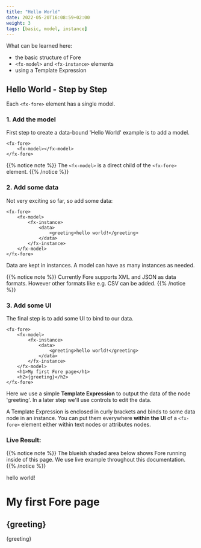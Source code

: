 ```yaml
---
title: "Hello World"
date: 2022-05-20T16:08:59+02:00
weight: 3
tags: [basic, model, instance]
---
```


What can be learned here:
* the basic structure of Fore
* `<fx-model>` and `<fx-instance>` elements
* using a Template Expression

## Hello World - Step by Step

Each `<fx-fore>` element has a single model.

### 1. Add the model
First step to create a data-bound 'Hello World' example is to add a model.

```
<fx-fore>
    <fx-model></fx-model>
</fx-fore>
```
{{% notice note %}}
The `<fx-model>` is a direct child of the `<fx-fore>` element.
{{% /notice %}}


### 2. Add some data

Not very exciting so far, so add some data:

```
<fx-fore>
    <fx-model>
        <fx-instance>
            <data>
                <greeting>hello world!</greeting>
            </data>
        </fx-instance>
    </fx-model>
</fx-fore>
```

Data are kept in instances. A model can have as many instances
as needed.

{{% notice note %}}
Currently Fore supports XML and JSON as data formats. However other formats like 
e.g. CSV can be added. 
{{% /notice %}}

### 3. Add some UI

The final step is to add some UI to bind to our data.

```
<fx-fore>
    <fx-model>
        <fx-instance>
            <data>
                <greeting>hello world!</greeting>
            </data>
        </fx-instance>
    </fx-model>
    <h1>My first Fore page</h1>
    <h2>{greeting}</h2>
</fx-fore>
```

Here we use a simple **Template Expression** to output the
data of the node 'greeting'. In a later step we'll use controls
to edit the data.

A Template Expression is enclosed in curly brackets and binds to some data
node in an instance. You can put them everywhere __within the UI__ of a `<fx-fore>` element
either within text nodes or attributes nodes.



### Live Result:

{{% notice note %}}
The blueish shaded area below shows Fore running inside of this page.
We use live example throughout this documentation.
{{% /notice %}}

<fx-fore>
    <fx-model>
        <fx-instance>
            <data>
                <greeting>hello world!</greeting>
            </data>
        </fx-instance>
    </fx-model>
    <h1>My first Fore page</h1>
    <h2>{greeting}</h2>
    <fx-message event="refresh-done">{greeting}</fx-message>
</fx-fore>






